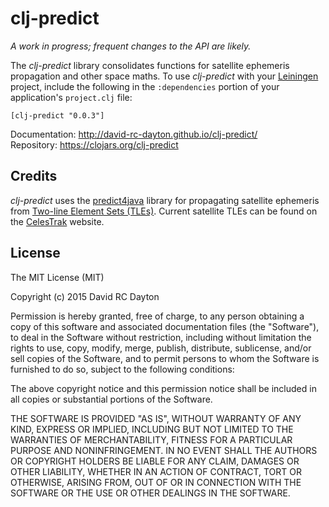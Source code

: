 # clj-predict

*A work in progress; frequent changes to the API are likely.*

The *clj-predict* library consolidates functions for satellite ephemeris
propagation and other space maths. To use *clj-predict* with your
[Leiningen](http://leiningen.org/) project, include the following in the
`:dependencies` portion of your application's `project.clj` file:

    [clj-predict "0.0.3"]

Documentation: http://david-rc-dayton.github.io/clj-predict/  
Repository: https://clojars.org/clj-predict

## Credits

*clj-predict* uses the
[predict4java](https://github.com/badgersoftdotcom/predict4java) library for
propagating satellite ephemeris from
[Two-line Element Sets (TLEs)](http://en.wikipedia.org/wiki/Two-line_element_set).
Current satellite TLEs can be found on the [CelesTrak](https://celestrak.com/)
website.

## License

The MIT License (MIT)

Copyright (c) 2015 David RC Dayton

Permission is hereby granted, free of charge, to any person obtaining a copy
of this software and associated documentation files (the "Software"), to deal
in the Software without restriction, including without limitation the rights
to use, copy, modify, merge, publish, distribute, sublicense, and/or sell
copies of the Software, and to permit persons to whom the Software is
furnished to do so, subject to the following conditions:

The above copyright notice and this permission notice shall be included in
all copies or substantial portions of the Software.

THE SOFTWARE IS PROVIDED "AS IS", WITHOUT WARRANTY OF ANY KIND, EXPRESS OR
IMPLIED, INCLUDING BUT NOT LIMITED TO THE WARRANTIES OF MERCHANTABILITY,
FITNESS FOR A PARTICULAR PURPOSE AND NONINFRINGEMENT. IN NO EVENT SHALL THE
AUTHORS OR COPYRIGHT HOLDERS BE LIABLE FOR ANY CLAIM, DAMAGES OR OTHER
LIABILITY, WHETHER IN AN ACTION OF CONTRACT, TORT OR OTHERWISE, ARISING FROM,
OUT OF OR IN CONNECTION WITH THE SOFTWARE OR THE USE OR OTHER DEALINGS IN
THE SOFTWARE.
